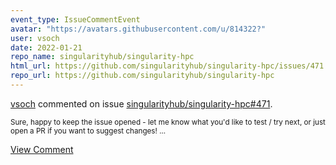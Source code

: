 ```yaml
---
event_type: IssueCommentEvent
avatar: "https://avatars.githubusercontent.com/u/814322?"
user: vsoch
date: 2022-01-21
repo_name: singularityhub/singularity-hpc
html_url: https://github.com/singularityhub/singularity-hpc/issues/471
repo_url: https://github.com/singularityhub/singularity-hpc
---
```


<a href='https://github.com/vsoch' target='_blank'>vsoch</a> commented on issue <a href='https://github.com/singularityhub/singularity-hpc/issues/471' target='_blank'>singularityhub/singularity-hpc#471</a>.

<small>Sure, happy to keep the issue opened - let me know what you'd like to test / try next, or just open a PR if you want to suggest changes!...</small>

<a href='https://github.com/singularityhub/singularity-hpc/issues/471' target='_blank'>View Comment</a>